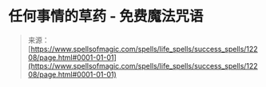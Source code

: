 <!--yml

category: 未分类

date: 2024-06-12 18:49:46

-->

# 任何事情的草药 - 免费魔法咒语

> 来源：[https://www.spellsofmagic.com/spells/life_spells/success_spells/12208/page.html#0001-01-01](https://www.spellsofmagic.com/spells/life_spells/success_spells/12208/page.html#0001-01-01)
